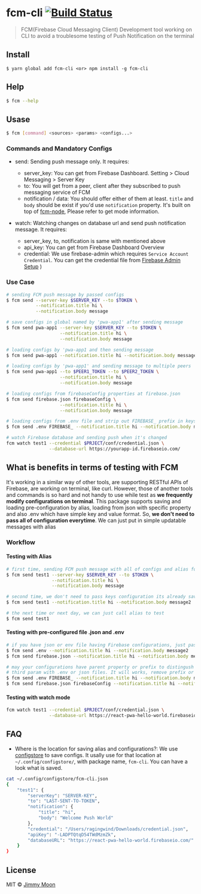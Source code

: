 # fcm-cli [![Build Status](https://travis-ci.org/ragingwind/fcm-cli.svg?branch=master)](https://travis-ci.org/ragingwind/fcm-cli)

> FCM(Firebase Cloud Messaging Client) Development tool working on CLI to avoid a troublesome testing of Push Notification on the terminal


## Install

```
$ yarn global add fcm-cli <or> npm install -g fcm-cli
```

## Help

```sh
$ fcm --help
```

## Usase

```sh
$ fcm [command] <sources> <params> <configs...>
```

### Commands and Mandatory Configs

- send: Sending push message only. It requires:
	- server_key: You can get from Firebase Dashboard. Setting > Cloud Messaging > Server Key
	- to: You will get from a peer, client after they subscribed to push messaging service of FCM
	- notification / data: You should offer either of them at least. `title` and `body` should be exist if you'd use `notification` property. It's built on top of [fcm-node](https://github.com/jlcvp/fcm-node), Please refer to get mode information.

- watch: Watching changes on database url and send push notification message. It requires:
	- server_key, to, notification is same with mentioned above
	- api_key: You can get from Firebase Dashboard Overview
	- credential: We use firebase-admin which requires `Service Account Credential`. You can get the credential file from [Firebase Admin Setup](https://firebase.google.com/docs/admin/setup#add_firebase_to_your_app)
	)

### Use Case

```sh
# sending FCM push message by passed configs
$ fcm send --server-key $SERVER_KEY --to $TOKEN \
           --notification.title hi \
           --notification.body message

# save configs in global named by 'pwa-app1' after sending message
$ fcm send pwa-app1 --server-key $SERVER_KEY --to $TOKEN \
                    --notification.title hi \
                    --notification.body message

# loading configs by 'pwa-app1 and then sending message
$ fcm send pwa-app1 --notification.title hi --notification.body message

# loading configs by 'pwa-app1' and sending message to multiple peers
$ fcm send pwa-app1 --to $PEER1_TOKEN --to $PEER2_TOKEN \
                    --notification.title hi \
                    --notification.body message

# loading configs from firebaseConfig properties at firebase.json
$ fcm send firebase.json firebaseConfig \
                    --notification.title hi \
                    --notification.body message

# loading configs from .env file and strip out FIREBASE_ prefix in keys
$ fcm send .env FIREBASE_ --notification.title hi --notification.body message

# watch Firebase database and sending push when it's changed
fcm watch test1 --credential $PRJECT/conf/credential.json \
                --database-url https://yourapp-id.firebaseio.com/
```

## What is benefits in terms of testing with FCM

It's working in a similar way of other tools, are supporting RESTful APIs of Firebase, are working on terminal, like curl. However, those of another tools and commands is so hard and not handy to use while test as **we frequently modify configurations on terminal**. This package supports saving and loading pre-configuration by alias, loading from json with specific property and also .env which have simple key and value format. So, **we don't need to pass all of configuration everytime**. We can just put in simple updatable messages with alias

### Workflow

#### Testing with Alias

```sh
# first time, sending FCM push message with all of configs and alias for saving
$ fcm send test1 --server-key $SERVER_KEY --to $TOKEN \
                 --notification.title hi \
                 --notification.body message

# second time, we don't need to pass keys configuration its already saved before named by test1
$ fcm send test1 --notification.title hi --notification.body message2

# the next time or next day, we can just call alias to test
$ fcm send test1
```

#### Testing with pre-configured file .json and .env

```sh
# if you have json or env file having Firebase configurations, just pass its path to
$ fcm send .env --notification.title hi --notification.body message2
$ fcm send firebase.json --notification.title hi --notification.body message2

# may your configurations have parent property or prefix to distingush from other values. Just pass
# third param with .env or json files. It will works, remove prefix or find property depends on files type
$ fcm send .env FIREBASE_ --notification.title hi --notification.body message2
$ fcm send firebase.json firebaseConfig --notification.title hi --notification.body message2
```

#### Testing with watch mode

```sh
fcm watch test1 --credential $PRJECT/conf/credential.json \
                --database-url https://react-pwa-hello-world.firebaseio.com/
```

## FAQ

- Where is the location for saving alias and configurations?: We use [configstore](https://www.npmjs.com/package/configstore) to save configs. It usally use for that location at `~/.config/configstore/`, with package name, `fcm-cli`. You can have a look what is saved.

```sh
cat ~/.config/configstore/fcm-cli.json
{
	"test1": {
		"serverKey": "SERVER-KEY",
		"to": "LAST-SENT-TO-TOKEN",
		"notification": {
			"title": "hi",
			"body": "Welcome Push World"
		},
		"credential": "/Users/ragingwind/Downloads/credential.json",
		"apiKey": "-LADPTQtqD54TWdMzmZk",
		"databaseURL": "https://react-pwa-hello-world.firebaseio.com/"
	}
}
```

## License

MIT © [Jimmy Moon](http://ragingwind.me)
